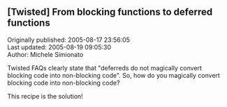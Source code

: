 ## [Twisted] From blocking functions to deferred functions  
Originally published: 2005-08-17 23:56:05  
Last updated: 2005-08-19 09:05:30  
Author: Michele Simionato  
  
Twisted FAQs clearly state that "deferreds do not magically convert blocking
code into non-blocking code". So, how do you magically convert blocking
code into non-blocking code?

This recipe is the solution!